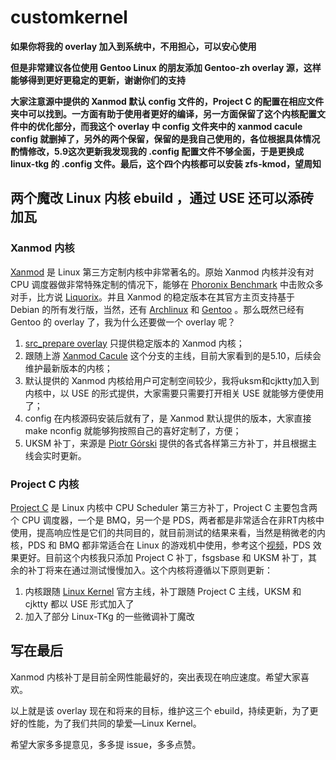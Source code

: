 # customkernel

**如果你将我的 overlay 加入到系统中，不用担心，可以安心使用**

**但是非常建议各位使用 Gentoo Linux 的朋友添加 Gentoo-zh overlay 源，这样能够得到更好更稳定的更新，谢谢你们的支持**

**大家注意源中提供的 Xanmod 默认 config 文件的，Project C 的配置在相应文件夹中可以找到。一方面有助于使用者更好的编译，另一方面保留了这个内核配置文件中的优化部分，而我这个 overlay 中 config 文件夹中的 xanmod cacule config 就删掉了，另外的两个保留，保留的是我自己使用的，各位根据具体情况酌情修改，5.9这次更新我发现我的 .config 配置文件不够全面，于是更换成 linux-tkg 的 .config 文件。最后，这个四个内核都可以安装 zfs-kmod，望周知**

## 两个魔改 Linux 内核 ebuild ，通过 USE 还可以添砖加瓦

### Xanmod 内核

[Xanmod](https://xanmod.org/) 是 Linux 第三方定制内核中非常著名的。原始 Xanmod 内核并没有对 CPU 调度器做非常特殊定制的情况下，能够在 [Phoronix Benchmark](https://www.phoronix.com/scan.php?page=article&item=xanmod-2020-kernel&num=3) 中击败众多对手，比方说 [Liquorix](https://liquorix.net/)。并且 Xanmod 的稳定版本在其官方主页支持基于 Debian 的所有发行版，当然，还有 [Archlinux](https://aur.archlinux.org/packages/linux-xanmod/) 和 [Gentoo](https://gitlab.com/src_prepare/src_prepare-overlay/-/tree/master/sys-kernel/xanmod-sources) 。那么既然已经有 Gentoo 的 overlay 了，我为什么还要做一个 overlay 呢？

1. [src_prepare overlay](https://gitlab.com/src_prepare/src_prepare-overlay) 只提供稳定版本的 Xanmod 内核；
2. 跟随上游 [Xanmod Cacule](https://github.com/xanmod/linux/tree/5.10-cacule) 这个分支的主线，目前大家看到的是5.10，后续会维护最新版本的内核；
3. 默认提供的 Xanmod 内核给用户可定制空间较少，我将uksm和cjktty加入到内核中，以 USE 的形式提供，大家需要只需要打开相关 USE 就能够方便使用了；
4. config 在内核源码安装后就有了，是 Xanmod 默认提供的版本，大家直接 make nconfig 就能够狗按照自己的喜好定制了，方便；
5. UKSM 补丁，来源是 [Piotr Górski](https://gitlab.com/sirlucjan/kernel-patches/-/tree/master) 提供的各式各样第三方补丁，并且根据主线会实时更新。

### Project C 内核

[Project C](https://cchalpha.blogspot.com/) 是 Linux 内核中 CPU Scheduler 第三方补丁，Project C 主要包含两个 CPU 调度器，一个是 BMQ，另一个是 PDS，两者都是非常适合在非RT内核中使用，提高响应性是它们的共同目的，就目前测试的结果来看，当然是稍微老的内核，PDS 和 BMQ 都非常适合在 Linux 的游戏机中使用，参考这个[视频](https://youtu.be/phA-M1biogE)，PDS 效果更好。目前这个内核我只添加 Project C 补丁，fsgsbase 和 UKSM 补丁，其余的补丁将来在通过测试慢慢加入。这个内核将遵循以下原则更新：

1. 内核跟随 [Linux Kernel](https://www.kernel.org/) 官方主线，补丁跟随 Project C 主线，UKSM 和 cjktty 都以 USE 形式加入了
2. 加入了部分 Linux-TKg 的一些微调补丁魔改

## 写在最后

Xanmod 内核补丁是目前全网性能最好的，突出表现在响应速度。希望大家喜欢。

以上就是该 overlay 现在和将来的目标，维护这三个 ebuild，持续更新，为了更好的性能，为了我们共同的挚爱—Linux Kernel。

希望大家多多提意见，多多提 issue，多多点赞。
